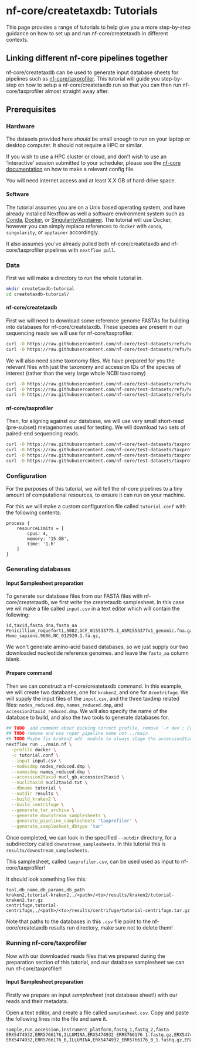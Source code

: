 # nf-core/createtaxdb: Tutorials

This page provides a range of tutorials to help give you a more step-by-step guidance on how to set up and run nf-core/createtaxdb in different contexts.

## Linking different nf-core pipelines together

nf-core/createtaxdb can be used to generate input database sheets for pipelines such as [nf-core/taxprofiler](https://nf-co.re/taxprofiler).
This tutorial will guide you step-by-step on how to setup a nf-core/createtaxdb run so that you can then run nf-core/taxprofiler almost straight away after.

## Prerequisites

### Hardware

The datasets provided here _should_ be small enough to run on your laptop or desktop computer.
It should not require a HPC or similar.

If you wish to use a HPC cluster or cloud, and don’t wish to use an ‘interactive’ session submitted to your scheduler, please see the [nf-core documentation](https://nf-co.re/docs/usage/configuration#introduction) on how to make a relevant config file.

You will need internet access and at least X.X GB of hard-drive space.

#### Software

The tutorial assumes you are on a Unix based operating system, and have already installed Nextflow as well a software environment system such as [Conda](https://docs.conda.io/en/latest/miniconda.html), [Docker](https://www.docker.com/), or [Singularity/Apptainer](https://apptainer.org/).
The tutorial will use Docker, however you can simply replace references to `docker` with `conda`, `singularity`, or `apptainer` accordingly.

It also assumes you've already pulled both nf-core/createtaxdb and nf-core/taxprofiler pipelines with `nextflow pull`.

### Data

First we will make a directory to run the whole tutorial in.

```bash
mkdir createtaxdb-tutorial
cd createtaxdb-tutorial/
```

#### nf-core/createtaxdb

First we will need to download some reference genome FASTAs for building into databases for nf-core/createtaxdb.
These species are present in our sequencing reads we will use for nf-core/taxprofiler.

```bash
curl -O https://raw.githubusercontent.com/nf-core/test-datasets/refs/heads/createtaxdb/data/tutorials/GCF_015533775.1_ASM1553377v1_genomic.fna.gz # P. roqueforti
curl -O https://raw.githubusercontent.com/nf-core/test-datasets/refs/heads/createtaxdb/data/tutorials/NC_012920.1.fa.gz # H. sapiens mitochondrial genome
```

We will also need some taxonomy files.
We have prepared for you the relevant files with just the taxonomy and accession IDs of the species of interest (rather than the very large whole NCBI taxonomy)

```bash
curl -O https://raw.githubusercontent.com/nf-core/test-datasets/refs/heads/createtaxdb/data/tutorials/taxonomy/nucl_gb.accession2taxid
curl -O https://raw.githubusercontent.com/nf-core/test-datasets/refs/heads/createtaxdb/data/tutorials/names_reduced.dmp
curl -O https://raw.githubusercontent.com/nf-core/test-datasets/refs/heads/createtaxdb/data/tutorials/nodes_reduced.dmp
```

#### nf-core/taxprofiler

Then, for aligning against our database, we will use very small short-read (pre-subset) metagenomes used for testing.
We will download two sets of paired-end sequencing reads.

```bash
curl -O https://raw.githubusercontent.com/nf-core/test-datasets/taxprofiler/data/fastq/ERX5474932_ERR5766176_1.fastq.gz
curl -O https://raw.githubusercontent.com/nf-core/test-datasets/taxprofiler/data/fastq/ERX5474932_ERR5766176_2.fastq.gz
curl -O https://raw.githubusercontent.com/nf-core/test-datasets/taxprofiler/data/fastq/ERX5474932_ERR5766176_B_1.fastq.gz
curl -O https://raw.githubusercontent.com/nf-core/test-datasets/taxprofiler/data/fastq/ERX5474932_ERR5766176_B_2.fastq.gz
```

### Configuration

For the purposes of this tutorial, we will tell the nf-core pipelines to a tiny amount of computational resources, to ensure it can run on your machine.

For this we will make a custom configuration file called `tutorial.conf` with the following contents:

```
process {
    resourceLimits = [
        cpus: 4,
        memory: '15.GB',
        time: '1.h'
    ]
}
```

### Generating databases

#### Input Samplesheet preparation

To generate our database files from our FASTA files with nf-core/createtaxdb, we first write the createtaxdb samplesheet.
In this case we wil make a file called `input.csv` in a text editor which will contain the following:

```csv
id,taxid,fasta_dna,fasta_aa
Penicillium_roqueforti,5082,GCF_015533775.1_ASM1553377v1_genomic.fna.gz,
Homo_sapiens,9606,NC_012920.1.fa.gz,
```

We won't generate amino-acid based databases, so we just supply our two downloaded nucleotide reference genomes. and leave the `fasta_aa` column blank.

#### Prepare command

Then we can construct a nf-core/createtaxdb command.
In this example, we will create two databases, one for `kraken2`, and one for a`centrifuge`.
We will supply the input files of the `input.csv`, and the three taxdmp related files: `nodes_reduced.dmp`, `names_reduced.dmp`, and `accession2taxid_reduced.dmp`.
We will also specify the name of the database to build, and also the two tools to generate databases for.

```bash
## TODO  add comment about picking correct profile, remove `-r dev`; Currently not working, the nucl_gb.accession2taxid isn't working
## TODO remove and use roper pipeline name not ../main
## TODO Maybe fix kraken2 add  module to always stage the accession2taxid as taxonomy/nucl_gb.accession2taxid (not just the directory)
nextflow run ../main.nf \
  -profile docker \
  -c tutorial.conf \
  --input input.csv \
  --nodesdmp nodes_reduced.dmp \
  --namesdmp names_reduced.dmp \
  --accession2taxid nucl_gb.accession2taxid \
  --nucl2taxid nucl2taxid.txt \
  --dbname tutorial \
  --outdir results \
  --build_kraken2 \
  --build_centrifuge \
  --generate_tar_archive \
  --generate_downstream_samplesheets \
  --generate_pipeline_samplesheets 'taxprofiler' \
  --generate_samplesheet_dbtype 'tar'
```

Once completed, we can look in the specified `--outdir` directory, for a subdirectory called `downstream_samplesheets`.
In this tutorial this is `results/downstream_samplesheets`.

This samplesheet, called `taxprofiler.csv`, can be used used as input to nf-core/taxprofiler!

It should look something like this:

```csv title="taxprofiler.csv"
tool,db_name,db_params,db_path
kraken2,tutorial-kraken2,,/<path>/<to>/results/kraken2/tutorial-kraken2.tar.gz
centrifuge,tutorial-centrifuge,,/<path>/<to>/results/centrifuge/tutorial-centrifuge.tar.gz
```

Note that paths to the databases in this `.csv` file point to the nf-core/createtaxdb results run directory, make sure not to delete them!

### Running nf-core/taxprofiler

Now with our downloaded reads files that we prepared during the preparation section of this tutorial, and our database samplesheet we can run nf-core/taxprofiler!

#### Input Samplesheet preparation

Firstly we prepare an input _samplesheet_ (not database sheet!) with our reads and their metadata.

Open a text editor, and create a file called `samplesheet.csv`.
Copy and paste the following lines into the file and save it.

```csv title="samplesheet.csv"
sample,run_accession,instrument_platform,fastq_1,fastq_2,fasta
ERX5474932,ERR5766176,ILLUMINA,ERX5474932_ERR5766176_1.fastq.gz,ERX5474932_ERR5766176_2.fastq.gz,
ERX5474932,ERR5766176_B,ILLUMINA,ERX5474932_ERR5766176_B_1.fastq.gz,ERX5474932_ERR5766176_B_2.fastq.gz,
```
